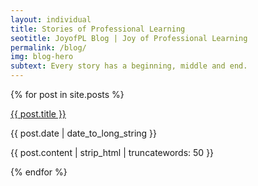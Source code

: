 ```yaml
---
layout: individual
title: Stories of Professional Learning
seotitle: JoyofPL Blog | Joy of Professional Learning
permalink: /blog/
img: blog-hero
subtext: Every story has a beginning, middle and end.
---
```


{% for post in site.posts %}
<div class="post-area">
  <a href="{{ post.url | prepend: site.baseurl }}" class="bold">{{ post.title }}</a>
  <p class="post-date">{{ post.date | date_to_long_string }}</p>
  <p>
    {{ post.content | strip_html | truncatewords: 50 }}
  </p>
</div>
{% endfor %}
